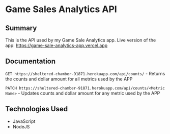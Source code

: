 # Game Sales Analytics API
## Summary

This is the API used by my Game Sale Analytics app. Live version of the app: https://game-sale-analytics-app.vercel.app

## Documentation

`GET https://sheltered-chamber-91871.herokuapp.com/api/counts/` - Returns the counts and dollar amount for all metrics used by the APP

`PATCH https://sheltered-chamber-91871.herokuapp.com/api/counts/<Metric Name>` - Updates counts and dollar amount for any metric used by the APP

## Technologies Used

- JavaScript
- NodeJS